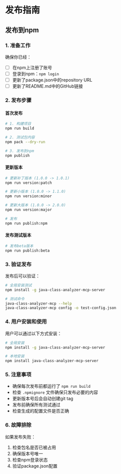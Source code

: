 # 发布指南

## 发布到npm

### 1. 准备工作

确保你已经：
- [ ] 在npm上注册了账号
- [ ] 登录到npm：`npm login`
- [ ] 更新了package.json中的repository URL
- [ ] 更新了README.md中的GitHub链接

### 2. 发布步骤

#### 首次发布

```bash
# 1. 构建项目
npm run build

# 2. 测试包内容
npm pack --dry-run

# 3. 发布到npm
npm publish
```

#### 更新版本

```bash
# 更新补丁版本 (1.0.0 -> 1.0.1)
npm run version:patch

# 更新小版本 (1.0.0 -> 1.1.0)
npm run version:minor

# 更新大版本 (1.0.0 -> 2.0.0)
npm run version:major

# 发布
npm run publish:npm
```

#### 发布测试版本

```bash
# 发布beta版本
npm run publish:beta
```

### 3. 验证发布

发布后可以验证：

```bash
# 全局安装测试
npm install -g java-class-analyzer-mcp-server

# 测试命令
java-class-analyzer-mcp --help
java-class-analyzer-mcp config -o test-config.json
```

### 4. 用户安装和使用

用户可以通过以下方式安装：

```bash
# 全局安装
npm install -g java-class-analyzer-mcp-server

# 本地安装
npm install java-class-analyzer-mcp-server
```

### 5. 注意事项

- 确保每次发布前都运行了 `npm run build`
- 检查 `.npmignore` 文件确保只发布必要的内容
- 更新版本号后会自动创建git tag
- 发布前确保所有测试通过
- 检查生成的配置文件是否正确

### 6. 故障排除

如果发布失败：
1. 检查包名是否已被占用
2. 确保版本号唯一
3. 检查npm登录状态
4. 验证package.json配置
